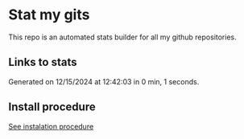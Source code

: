 # Stat my gits

This repo is an automated stats builder for all my github repositories.

## Links to stats


Generated on 12/15/2024 at 12:42:03 in 0 min, 1 seconds.

## Install procedure

[See instalation procedure](./src/install.md)
